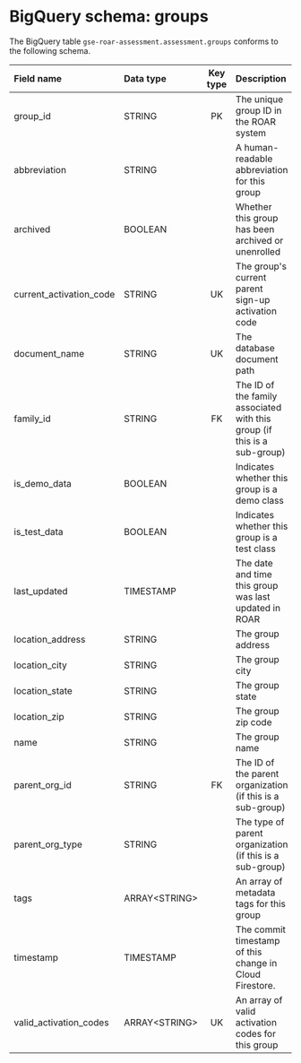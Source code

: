 # BigQuery schema: groups

The BigQuery table `gse-roar-assessment.assessment.groups` conforms to the following schema.

| Field name              | Data type      | Key type | Description                                                              |
| :---------------------- | :------------- | :------: | :----------------------------------------------------------------------- |
| group_id                | STRING         |    PK    | The unique group ID in the ROAR system                                   |
| abbreviation            | STRING         |          | A human-readable abbreviation for this group                             |
| archived                | BOOLEAN        |          | Whether this group has been archived or unenrolled                       |
| current_activation_code | STRING         |    UK    | The group's current parent sign-up activation code                       |
| document_name           | STRING         |    UK    | The database document path                                               |
| family_id               | STRING         |    FK    | The ID of the family associated with this group (if this is a sub-group) |
| is_demo_data            | BOOLEAN        |          | Indicates whether this group is a demo class                             |
| is_test_data            | BOOLEAN        |          | Indicates whether this group is a test class                             |
| last_updated            | TIMESTAMP      |          | The date and time this group was last updated in ROAR                    |
| location_address        | STRING         |          | The group address                                                        |
| location_city           | STRING         |          | The group city                                                           |
| location_state          | STRING         |          | The group state                                                          |
| location_zip            | STRING         |          | The group zip code                                                       |
| name                    | STRING         |          | The group name                                                           |
| parent_org_id           | STRING         |    FK    | The ID of the parent organization (if this is a sub-group)               |
| parent_org_type         | STRING         |          | The type of parent organization (if this is a sub-group)                 |
| tags                    | ARRAY\<STRING> |          | An array of metadata tags for this group                                 |
| timestamp               | TIMESTAMP      |          | The commit timestamp of this change in Cloud Firestore.                  |
| valid_activation_codes  | ARRAY\<STRING> |    UK    | An array of valid activation codes for this group                        |
